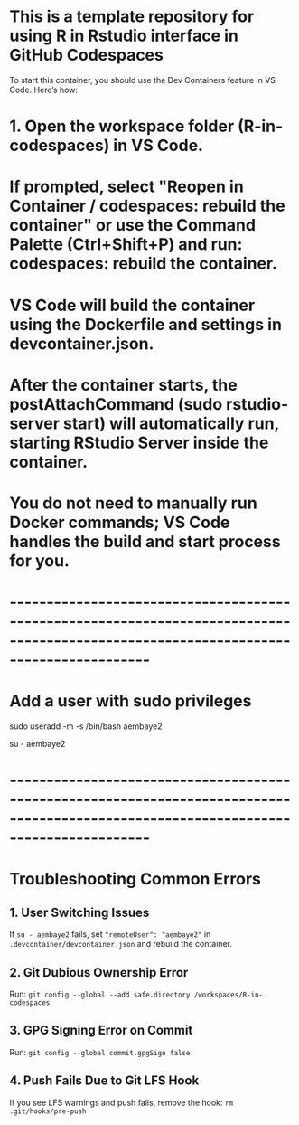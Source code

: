 # This is a template repository for using R in Rstudio interface in GitHub Codespaces

To start this container, you should use the Dev Containers feature in VS Code. Here’s how:

# 1. Open the workspace folder (R-in-codespaces) in VS Code.

# If prompted, select "Reopen in Container / codespaces: rebuild the container" or use the Command Palette (Ctrl+Shift+P) and run: codespaces: rebuild the container.

# VS Code will build the container using the Dockerfile and settings in devcontainer.json.

# After the container starts, the postAttachCommand (sudo rstudio-server start) will automatically run, starting RStudio Server inside the container.

# You do not need to manually run Docker commands; VS Code handles the build and start process for you.

# -------------------------------------------------------------------------------------------------------------------------------------
# Add a user with sudo privileges
sudo useradd -m -s /bin/bash aembaye2

su - aembaye2



# -------------------------------------------------------------------------------------------------------------------------------------
# Troubleshooting Common Errors

## 1. User Switching Issues
If `su - aembaye2` fails, set `"remoteUser": "aembaye2"` in `.devcontainer/devcontainer.json` and rebuild the container.

## 2. Git Dubious Ownership Error
Run: `git config --global --add safe.directory /workspaces/R-in-codespaces`

## 3. GPG Signing Error on Commit
Run: `git config --global commit.gpgSign false`

## 4. Push Fails Due to Git LFS Hook
If you see LFS warnings and push fails, remove the hook: `rm .git/hooks/pre-push`


